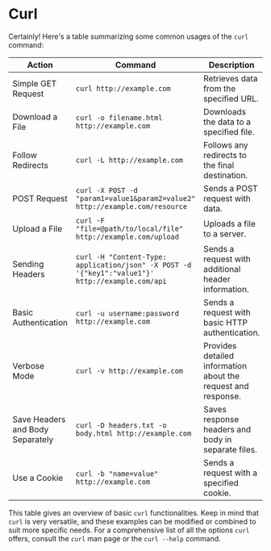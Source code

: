 # Curl

Certainly! Here's a table summarizing some common usages of the `curl` command:

| **Action**                       | **Command**                                                  | **Description**                                              |
| -------------------------------- | ------------------------------------------------------------ | ------------------------------------------------------------ |
| Simple GET Request               | `curl http://example.com`                                    | Retrieves data from the specified URL.                       |
| Download a File                  | `curl -o filename.html http://example.com`                   | Downloads the data to a specified file.                      |
| Follow Redirects                 | `curl -L http://example.com`                                 | Follows any redirects to the final destination.              |
| POST Request                     | `curl -X POST -d "param1=value1&param2=value2" http://example.com/resource` | Sends a POST request with data.                              |
| Upload a File                    | `curl -F "file=@path/to/local/file" http://example.com/upload` | Uploads a file to a server.                                  |
| Sending Headers                  | `curl -H "Content-Type: application/json" -X POST -d '{"key1":"value1"}' http://example.com/api` | Sends a request with additional header information.          |
| Basic Authentication             | `curl -u username:password http://example.com`               | Sends a request with basic HTTP authentication.              |
| Verbose Mode                     | `curl -v http://example.com`                                 | Provides detailed information about the request and response. |
| Save Headers and Body Separately | `curl -D headers.txt -o body.html http://example.com`        | Saves response headers and body in separate files.           |
| Use a Cookie                     | `curl -b "name=value" http://example.com`                    | Sends a request with a specified cookie.                     |

This table gives an overview of basic `curl` functionalities. Keep in mind that `curl` is very versatile, and these examples can be modified or combined to suit more specific needs. For a comprehensive list of all the options `curl` offers, consult the `curl` man page or the `curl --help` command.
